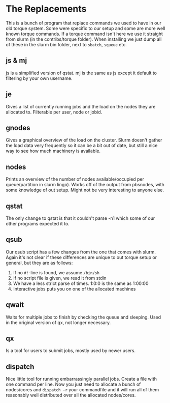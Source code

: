 The Replacements
================

This is a bunch of program that replace commands we used to have in our old
torque system. Some were specific to our setup and some are more well known
torque commands. If a torque command isn't here we use it straight from slurm
(in the contribs/torque folder).
When installing we just dump all of these in the slurm bin folder, next to
`sbatch`, `squeue` etc.

## js & mj
js is a simplified version of qstat. mj is the same as js except it default to
filtering by your own username.

## je
Gives a list of currently running jobs and the load on the nodes they are
allocated to. Filterable per user, node or jobid.

## gnodes
Gives a graphical overview of the load on the cluster.
Slurm doesn't gather the load data very frequently so it can be a bit out of
date, but still a nice way to see how much machinery is available.

## nodes
Prints an overview of the number of nodes available/occupied per
queue(partition in slurm lingo).
Works off of the output from pbsnodes, with some knowledge of out setup. Might
not be very interesting to anyone else.

## qstat
The only change to qstat is that it couldn't parse -n1 which some of our other
programs expected it to.

## qsub
Our qsub script has a few changes from the one that comes with slurm.
Again it's not clear if these differences are unique to out torque setup or
general, but they are as follows:
1. If no `#!`-line is found, we assume `/bin/sh`
2. If no script file is given, we read it from stdin
3. We have a less strict parse of times. 1:0:0 is the same as 1:00:00
4. Interactive jobs puts you on one of the allocated machines

## qwait
Waits for multiple jobs to finish by checking the queue and sleeping.
Used in the original version of qx, not longer necessary.

## qx
Is a tool for users to submit jobs, mostly used by newer users.

## dispatch
Nice little tool for running embarrassingly parallel jobs. Create a file with
one command per line. Now you just need to allocate a bunch of nodes/cores and
`dispatch -r` your commandfile and it will run all of them reasonably well
distributed over all the allocated nodes/cores.

